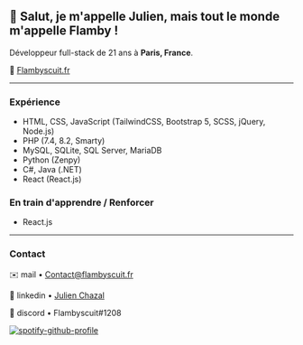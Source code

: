 ## 👋 **Salut, je m'appelle Julien, mais tout le monde m'appelle Flamby !**

Développeur full-stack de 21 ans à **Paris, France**.

🍮 [Flambyscuit.fr](https://www.flambyscuit.fr)

---

### Expérience

- HTML, CSS, JavaScript (TailwindCSS, Bootstrap 5, SCSS, jQuery, Node.js)
- PHP (7.4, 8.2, Smarty)
- MySQL, SQLite, SQL Server, MariaDB
- Python (Zenpy)
- C#, Java (.NET)
- React (React.js)

### En train d'apprendre / Renforcer
- React.js
---

### Contact

✉️ mail • [Contact@flambyscuit.fr](mailto:contact@flambyscuit.fr)

🔗 linkedin • [Julien Chazal](https://www.linkedin.com/in/julien-chazal/)

💬 discord • Flambyscuit#1208

[![spotify-github-profile](https://spotify-github-profile.vercel.app/api/view?uid=kaeggame&cover_image=false&theme=default&show_offline=false&background_color=000000&interchange=false&bar_color=22272e)](https://github.com/kittinan/spotify-github-profile)
